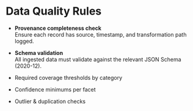# Data Quality Rules

- **Provenance completeness check**  
Ensure each record has source, timestamp, and transformation path logged.  
- **Schema validation**  
All ingested data must validate against the relevant JSON Schema (2020-12).  


- Required coverage thresholds by category
- Confidence minimums per facet
- Outlier & duplication checks

